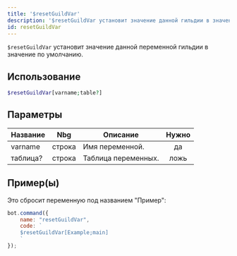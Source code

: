 ```yaml
---
title: '$resetGuildVar'
description: '$resetGuildVar установит значение данной гильдии в значение по умолчанию.'
id: resetGuildVar
---
```


`$resetGuildVar` установит значение данной переменной гильдии в значение по умолчанию.

## Использование

```php
$resetGuildVar[varname;table?]
```

## Параметры

| Название | Nbg    | Описание            | Нужно |
| -------- | ------ | ------------------- |:-----:|
| varname  | строка | Имя переменной.     |  да   |
| таблица? | строка | Таблица переменных. | ложь  |

## Пример(ы)

Это сбросит переменную под названием "Пример":

```javascript
bot.command({
    name: "resetGuildVar",
    code: `
    $resetGuildVar[Example;main]
    `
});
```